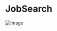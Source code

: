 # JobSearch
 
![image](https://user-images.githubusercontent.com/77582867/168085406-b2d8ef68-ccfc-406b-b0d1-f8a6e1efeb92.png)
